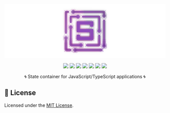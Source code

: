 <div align="center">

  [![stonex](./logo.png)](https://www.npmjs.com/package/stonex) 

  [![](https://img.shields.io/badge/license-MIT-red.svg)](./LICENSE)
  [![](https://img.shields.io/npm/v/stonex.svg)](https://www.npmjs.com/package/stonex)
  [![](https://img.shields.io/travis/acacode/stonex.svg)](https://travis-ci.org/acacode/stonex)
  [![](https://www.codefactor.io/repository/github/acacode/stonex/badge/master)](https://www.codefactor.io/repository/github/acacode/stonex/overview/master)
  [![](https://img.shields.io/npm/dm/stonex.svg)](http://npm-stat.com/charts.html?package=stonex)
  [![](https://badgen.net/bundlephobia/min/stonex)](https://bundlephobia.com/result?p=stonex)
  [![](https://badgen.net/bundlephobia/minzip/stonex)](https://bundlephobia.com/result?p=stonex)

  <p>
    🌀 State container for JavaScript/TypeScript applications 🌀️
  </p>
</div>



## 📝 License

Licensed under the [MIT License](./LICENSE).
